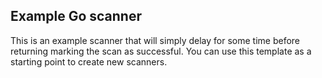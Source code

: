 ## Example Go scanner

This is an example scanner that will simply delay for some time before returning marking the scan as successful.
You can use this template as a starting point to create new scanners.
